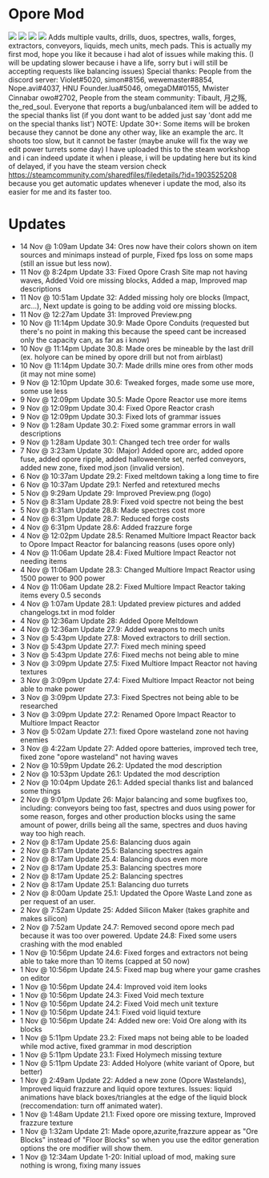 # Opore Mod
![](https://github.com/xamionex/Opore-Mod/blob/master/Preview.png)
![](https://github.com/xamionex/Opore-Mod/blob/master/Preview2.png)
![](https://github.com/xamionex/Opore-Mod/blob/master/Preview3.png)
![](https://github.com/xamionex/Opore-Mod/blob/master/Preview4.png)
Adds multiple vaults, drills, duos, spectres, walls, forges, extractors, conveyors, liquids, mech units, mech pads. This is actually my first mod, hope you like it because i had alot of issues while making this. (I will be updating slower because i have a life, sorry but i will still be accepting requests like balancing issues) Special thanks: People from the discord server: Violet#5020, simon#8156, wewemaster#8854, Nope.avi#4037, HNU Founder.lua#5046, omegaDM#0155, Mwister Cinnabar owo#2702, People from the steam community: Tibault, 月之殇, the_red_soul. Everyone that reports a bug/unbalanced item will be added to the special thanks list (if you dont want to be added just say 'dont add me on the special thanks list') NOTE: Update 30+: Some items will be broken because they cannot be done any other way, like an example the arc. It shoots too slow, but it cannot be faster (maybe anuke will fix the way we edit power turrets some day)
I have uploaded this to the steam workshop and i can indeed update it when i please, 
i will be updating here but its kind of delayed, 
if you have the steam version check https://steamcommunity.com/sharedfiles/filedetails/?id=1903525208
because you get automatic updates whenever i update the mod, also its easier for me and its faster too.

# Updates
* 14 Nov @ 1:09am Update 34: Ores now have their colors shown on item sources and minimaps instead of purple, Fixed fps loss on some maps (still an issue but less now).
* 11 Nov @ 8:24pm Update 33: Fixed Opore Crash Site map not having waves, Added Void ore missing blocks, Added a map, Improved map descriptions
* 11 Nov @ 10:51am Update 32: Added missing holy ore blocks (Impact, arc...), Next update is going to be adding void ore missing blocks.
* 11 Nov @ 12:27am Update 31: Improved Preview.png
* 10 Nov @ 11:14pm Update 30.9: Made Opore Conduits (requested but there's no point in making this because the speed cant be increased only the capacity can, as far as i know)
* 10 Nov @ 11:14pm Update 30.8: Made ores be mineable by the last drill (ex. holyore can be mined by opore drill but not from airblast)
* 10 Nov @ 11:14pm Update 30.7: Made drills mine ores from other mods (it may not mine some)
* 9 Nov @ 12:10pm Update 30.6: Tweaked forges, made some use more, some use less
* 9 Nov @ 12:09pm Update 30.5: Made Opore Reactor use more items
* 9 Nov @ 12:09pm Update 30.4: Fixed Opore Reactor crash
* 9 Nov @ 12:09pm Update 30.3: Fixed lots of grammar issues
* 9 Nov @ 1:28am Update 30.2: Fixed some grammar errors in wall descriptions
* 9 Nov @ 1:28am Update 30.1: Changed tech tree order for walls
* 7 Nov @ 3:23am Update 30: (Major) Added opore arc, added opore fuse, added opore ripple, added halloweenite set, nerfed conveyors, added new zone, fixed mod.json (invalid version).
* 6 Nov @ 10:37am Update 29.2: Fixed meltdown taking a long time to fire
* 6 Nov @ 10:37am Update 29.1: Nerfed and retextured mechs
* 5 Nov @ 9:29am Update 29: Improved Preview.png (logo)
* 5 Nov @ 8:31am Update 28.9: Fixed void spectre not being the best
* 5 Nov @ 8:31am Update 28.8: Made spectres cost more
* 4 Nov @ 6:31pm Update 28.7: Reduced forge costs
* 4 Nov @ 6:31pm Update 28.6: Added frazzure forge
* 4 Nov @ 12:02pm Update 28.5: Renamed Multiore Impact Reactor back to Opore Impact Reactor for balancing reasons (uses opore only)
* 4 Nov @ 11:06am Update 28.4: Fixed Multiore Impact Reactor not needing items
* 4 Nov @ 11:06am Update 28.3: Changed Multiore Impact Reactor using 1500 power to 900 power
* 4 Nov @ 11:06am Update 28.2: Fixed Multiore Impact Reactor taking items every 0.5 seconds
* 4 Nov @ 1:07am Update 28.1: Updated preview pictures and added changelogs.txt in mod folder
* 4 Nov @ 12:36am Update 28: Added Opore Meltdown
* 4 Nov @ 12:36am Update 27.9: Added weapons to mech units
* 3 Nov @ 5:43pm Update 27.8: Moved extractors to drill section.
* 3 Nov @ 5:43pm Update 27.7: Fixed mech mining speed
* 3 Nov @ 5:43pm Update 27.6: Fixed mechs not being able to mine
* 3 Nov @ 3:09pm Update 27.5: Fixed Multiore Impact Reactor not having textures
* 3 Nov @ 3:09pm Update 27.4: Fixed Multiore Impact Reactor not being able to make power
* 3 Nov @ 3:09pm Update 27.3: Fixed Spectres not being able to be researched
* 3 Nov @ 3:09pm Update 27.2: Renamed Opore Impact Reactor to Multiore Impact Reactor
* 3 Nov @ 5:02am Update 27.1: fixed Opore wasteland zone not having enemies
* 3 Nov @ 4:22am Update 27: Added opore batteries, improved tech tree, fixed zone "opore wasteland" not having waves
* 2 Nov @ 10:59pm Update 26.2: Updated the mod description
* 2 Nov @ 10:53pm Update 26.1: Updated the mod description
* 2 Nov @ 10:04pm Update 26.1: Added special thanks list and balanced some things
* 2 Nov @ 9:01pm Update 26: Major balancing and some bugfixes too, including: conveyors being too fast, spectres and duos using power for some reason, forges and other production blocks using the same amount of power, drills being all the same, spectres and duos having way too high reach.
* 2 Nov @ 8:17am Update 25.6: Balancing duos again
* 2 Nov @ 8:17am Update 25.5: Balancing spectres again
* 2 Nov @ 8:17am Update 25.4: Balancing duos even more
* 2 Nov @ 8:17am Update 25.3: Balancing spectres more
* 2 Nov @ 8:17am Update 25.2: Balancing spectres
* 2 Nov @ 8:17am Update 25.1: Balancing duo turrets
* 2 Nov @ 8:00am Update 25.1: Updated the Opore Waste Land zone as per request of an user.
* 2 Nov @ 7:52am Update 25: Added Silicon Maker (takes graphite and makes silicon)
* 2 Nov @ 7:52am Update 24.7: Removed second opore mech pad because it was too over powered. Update 24.8: Fixed some users crashing with the mod enabled
* 1 Nov @ 10:56pm Update 24.6: Fixed forges and extractors not being able to take more than 10 items (capped at 50 now)
* 1 Nov @ 10:56pm Update 24.5: Fixed map bug where your game crashes on editor
* 1 Nov @ 10:56pm Update 24.4: Improved void item looks
* 1 Nov @ 10:56pm Update 24.3: Fixed Void mech texture
* 1 Nov @ 10:56pm Update 24.2: Fixed Void mech unit texture
* 1 Nov @ 10:56pm Update 24.1: Fixed void liquid texture
* 1 Nov @ 10:56pm Update 24: Added new ore: Void Ore along with its blocks
* 1 Nov @ 5:11pm Update 23.2: Fixed maps not being able to be loaded while mod active, fixed grammar in mod description
* 1 Nov @ 5:11pm Update 23.1: Fixed Holymech missing texture
* 1 Nov @ 5:11pm Update 23: Added Holyore (white variant of Opore, but better)
* 1 Nov @ 2:49am Update 22: Added a new zone (Opore Wastelands), Improved liquid frazzure and liquid opore textures. Issues: liquid animations have black boxes/triangles at the edge of the liquid block (reccomendation: turn off animated water).
* 1 Nov @ 1:48am Update 21.1: Fixed opore ore missing texture, Improved frazzure texture
* 1 Nov @ 1:32am Update 21: Made opore,azurite,frazzure appear as "Ore Blocks" instead of "Floor Blocks" so when you use the editor generation options the ore modifier will show them.
* 1 Nov @ 12:34am Update 1-20: Initial upload of mod, making sure nothing is wrong, fixing many issues